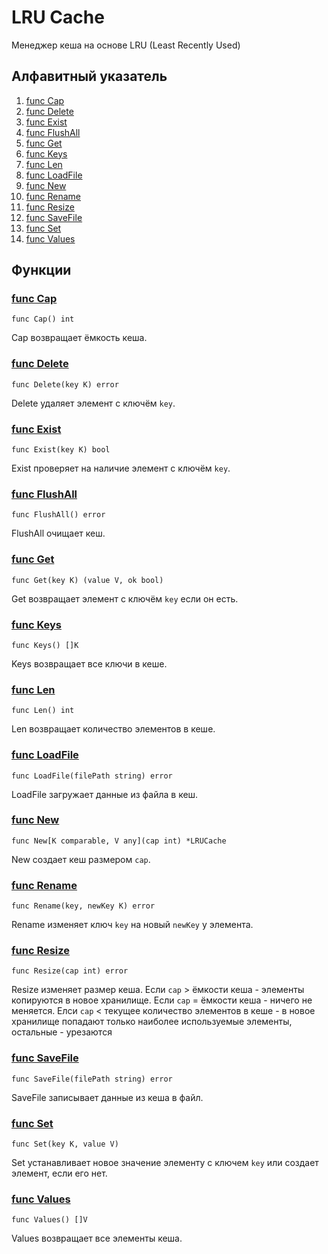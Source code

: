 # LRU Cache

Менеджер кеша на основе LRU (Least Recently Used) 

## Алфавитный указатель

1. [func Cap](README.md#func-cap)
2. [func Delete](README.md#func-delete)
3. [func Exist](README.md#func-exist)
4. [func FlushAll](README.md#func-flushall)
5. [func Get](README.md#func-get)
6. [func Keys](README.md#func-keys)
7. [func Len](README.md#func-len)
8. [func LoadFile](README.md#func-loadfile)
9. [func New](README.md#func-new)
10. [func Rename](README.md#func-rename)
11. [func Resize](README.md#func-resize)
12. [func SaveFile](README.md#func-savefile)
13. [func Set](README.md#func-set)
14. [func Values](README.md#func-values)

## Функции

### [func Cap](#func-cap)
``` 
func Cap() int
```
Cap возвращает ёмкость кеша.

### [func Delete](#func-delete)
```
func Delete(key K) error
```
Delete удаляет элемент с ключём ``key``.

### [func Exist](#func-exist)
```
func Exist(key K) bool
```
Exist проверяет на наличие элемент с ключём ``key``.

### [func FlushAll](#func-flushall)
```
func FlushAll() error
```
FlushAll очищает кеш.

### [func Get](#func-get)
```
func Get(key K) (value V, ok bool)
```
Get возвращает элемент с ключём ``key`` если он есть.

### [func Keys](#func-keys)
```
func Keys() []K
```
Keys возвращает все ключи в кеше.

### [func Len](#func-len)
```
func Len() int
```
Len возвращает количество элементов в кеше.

### [func LoadFile](#func-loadfile)
```
func LoadFile(filePath string) error
```
LoadFile загружает данные из файла в кеш.

### [func New](#func-new)
```
func New[K comparable, V any](cap int) *LRUCache
```
New создает кеш размером ``cap``.

### [func Rename](#func-rename)
```
func Rename(key, newKey K) error
```
Rename изменяет ключ ``key`` на новый ``newKey`` у элемента.

### [func Resize](#func-resize)
```
func Resize(cap int) error
```
Resize изменяет размер кеша.
Если ``cap`` > ёмкости кеша - элементы копируются в новое хранилище.
Если ``cap`` = ёмкости кеша - ничего не меняется.
Елси ``cap`` < текущее количество элементов в кеше - в новое хранилище попадают только наиболее используемые элементы, остальные - урезаются 

### [func SaveFile](#func-savefile)
```
func SaveFile(filePath string) error
```
SaveFile записывает данные из кеша в файл.

### [func Set](#func-set)
```
func Set(key K, value V) 
```
Set устанавливает новое значение элементу с ключем ``key`` или создает элемент, если его нет.

### [func Values](#func-values)
```
func Values() []V
```
Values возвращает все элементы кеша.